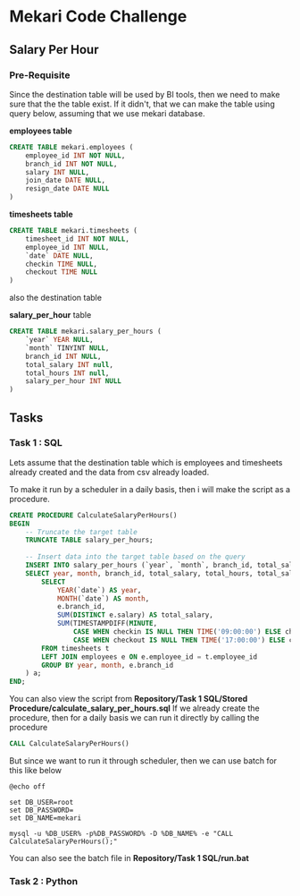 
# Mekari Code Challenge
## Salary Per Hour

### Pre-Requisite
Since the destination table will be used by BI tools, then we need to make sure that the the table exist. If it didn't, that we can make the table using query below, assuming that we use mekari database.

**employees table**
```sql
CREATE TABLE mekari.employees (
	employee_id INT NOT NULL,
	branch_id INT NOT NULL,
	salary INT NULL,
	join_date DATE NULL,
	resign_date DATE NULL
)
```

**timesheets table**
```sql
CREATE TABLE mekari.timesheets (
	timesheet_id INT NOT NULL,
	employee_id INT NULL,
	`date` DATE NULL,
	checkin TIME NULL,
	checkout TIME NULL
)
```

also the destination table

**salary_per_hour** table
```sql
CREATE TABLE mekari.salary_per_hours (
	`year` YEAR NULL,
	`month` TINYINT NULL,
	branch_id INT NULL,
	total_salary INT null,
	total_hours INT null,
	salary_per_hour INT NULL
)
```


## Tasks
### Task 1 : SQL

Lets assume that the destination table which is employees and timesheets already created and the data from csv already loaded.

To make it run by a scheduler in a daily basis, then i will make the script as a procedure.
```sql
CREATE PROCEDURE CalculateSalaryPerHours()
BEGIN
    -- Truncate the target table
    TRUNCATE TABLE salary_per_hours;
    
    -- Insert data into the target table based on the query
    INSERT INTO salary_per_hours (`year`, `month`, branch_id, total_salary, total_hours, salary_per_hour)
    SELECT year, month, branch_id, total_salary, total_hours, total_salary/total_hours AS salary_per_hour FROM (
        SELECT 
            YEAR(`date`) AS year,
            MONTH(`date`) AS month,
            e.branch_id,
            SUM(DISTINCT e.salary) AS total_salary,
            SUM(TIMESTAMPDIFF(MINUTE,
                CASE WHEN checkin IS NULL THEN TIME('09:00:00') ELSE checkin END,
                CASE WHEN checkout IS NULL THEN TIME('17:00:00') ELSE checkout END)/60) AS total_hours
        FROM timesheets t  
        LEFT JOIN employees e ON e.employee_id = t.employee_id 
        GROUP BY year, month, e.branch_id 
    ) a;
END;
```
You can also view the script from **Repository/Task 1 SQL/Stored Procedure/calculate_salary_per_hours.sql**
If we already create the procedure, then for a daily basis we can run it directly by calling the procedure
```sql
CALL CalculateSalaryPerHours()
```

But since we want to run it through scheduler, then we can use batch for this like below

```batch
@echo off

set DB_USER=root
set DB_PASSWORD=
set DB_NAME=mekari

mysql -u %DB_USER% -p%DB_PASSWORD% -D %DB_NAME% -e "CALL CalculateSalaryPerHours();"
```

You can also see the batch file in **Repository/Task 1 SQL/run.bat**

### Task 2 : Python

